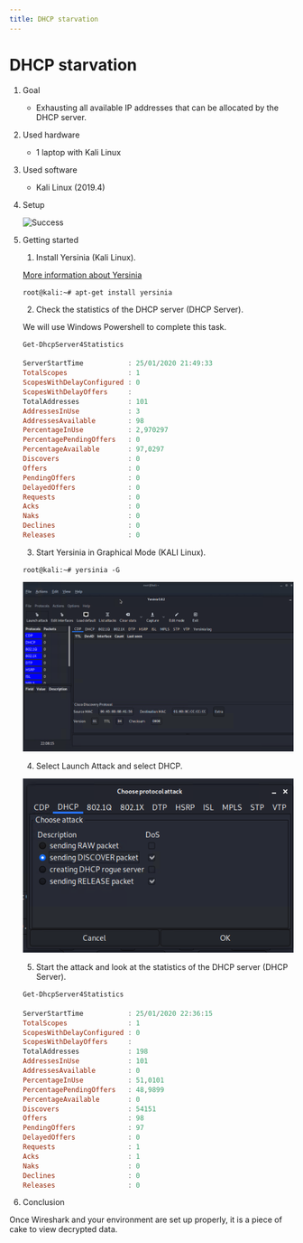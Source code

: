 ```yaml
---
title: DHCP starvation
---
```


# DHCP starvation

1. Goal
    * Exhausting all available IP addresses that can be allocated by the DHCP server.
     
2. Used hardware
    * 1 laptop with Kali Linux

3. Used software
    * Kali Linux (2019.4)

4. Setup
    
    ![Success](./assets/TLS.png)

5. Getting started
    
    1. Install Yersinia (Kali Linux).

     [More information about Yersinia](https://tools.kali.org/vulnerability-analysis/yersinia/)
        
    ```
    root@kali:~# apt-get install yersinia 
    ```

    2. Check the statistics of the DHCP server (DHCP Server).

    We will use Windows Powershell to complete this task.
    
    ```powershell
    Get-DhcpServer4Statistics

    ServerStartTime           : 25/01/2020 21:49:33
    TotalScopes               : 1
    ScopesWithDelayConfigured : 0
    ScopesWithDelayOffers     : 
    TotalAddresses            : 101
    AddressesInUse            : 3
    AddressesAvailable        : 98
    PercentageInUse           : 2,970297
    PercentagePendingOffers   : 0
    PercentageAvailable       : 97,0297
    Discovers                 : 0
    Offers                    : 0
    PendingOffers             : 0
    DelayedOffers             : 0
    Requests                  : 0
    Acks                      : 0
    Naks                      : 0
    Declines                  : 0
    Releases                  : 0
    ```
    
    3. Start Yersinia in Graphical Mode (KALI Linux).

    ```
    root@kali:~# yersinia -G
    ```
    ![Success](./assets/yersinia.png)

    4. Select Launch Attack and select DHCP.

      ![Success](./assets/dhcp.png)
    
    5. Start the attack and look at the statistics of the DHCP server (DHCP Server).

    ```powershell
    Get-DhcpServer4Statistics

    ServerStartTime           : 25/01/2020 22:36:15
    TotalScopes               : 1
    ScopesWithDelayConfigured : 0
    ScopesWithDelayOffers     : 
    TotalAddresses            : 198
    AddressesInUse            : 101
    AddressesAvailable        : 0
    PercentageInUse           : 51,0101
    PercentagePendingOffers   : 48,9899
    PercentageAvailable       : 0
    Discovers                 : 54151
    Offers                    : 98
    PendingOffers             : 97
    DelayedOffers             : 0
    Requests                  : 1
    Acks                      : 1
    Naks                      : 0
    Declines                  : 0
    Releases                  : 0
    ```

6. Conclusion
    
Once Wireshark and your environment are set up properly, it is a piece of cake to view decrypted data.   

